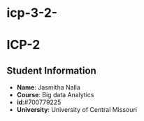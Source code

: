 # icp-3-2-
# ICP-2
## Student Information
- **Name**: Jasmitha Nalla
- **Course**: Big data Analytics
- **id**:#700779225
- **University**: University of Central Missouri
